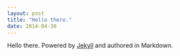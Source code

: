 ```yaml
---
layout: post
title: "Hello there."
date: 2014-04-30
---
```


Hello there. Powered by [Jekyll](http://jekyllrb.com) and authored in Markdown.
